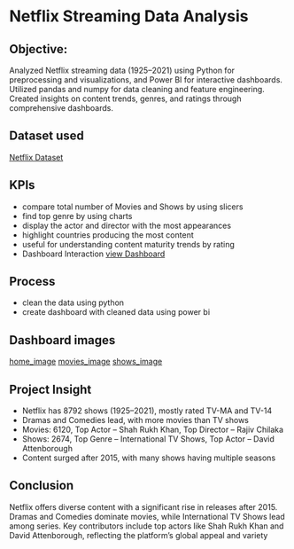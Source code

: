 # Netflix Streaming Data Analysis
## Objective:
Analyzed Netflix streaming data (1925–2021) using Python for preprocessing and visualizations, and Power BI for interactive dashboards. Utilized pandas and numpy for data cleaning and feature engineering. Created insights on content trends, genres, and ratings through comprehensive dashboards.

## Dataset used
<a href = "https://github.com/Thrayambakeswari/Netflix_DA_Project/blob/main/Netflix_Dataset.csv">Netflix Dataset</a>

## KPIs
- compare total number of Movies and Shows by using slicers 
- find top genre by using charts 
- display the actor and director with the most appearances
- highlight countries producing the most content
- useful for understanding content maturity trends by rating
- Dashboard Interaction <a href="https://github.com/Thrayambakeswari/Netflix_DA_Project/blob/main/Netflix_Dashboard.pbix">view Dashboard</a>

## Process
- clean the data using python
- create dashboard with cleaned data using power bi

## Dashboard images
<a href = "https://github.com/Thrayambakeswari/Netflix_DA_Project/blob/main/Netflix_Home_Page.png">home_image</a>
<a href = "https://github.com/Thrayambakeswari/Netflix_DA_Project/blob/main/Netflix_Movies.png">movies_image</a>
<a href = "https://github.com/Thrayambakeswari/Netflix_DA_Project/blob/main/Netflix_Shows.png">shows_image</a>

## Project Insight
- Netflix has 8792 shows (1925–2021), mostly rated TV-MA and TV-14
- Dramas and Comedies lead, with more movies than TV shows
- Movies: 6120, Top Actor – Shah Rukh Khan, Top Director – Rajiv Chilaka
- Shows: 2674, Top Genre – International TV Shows, Top Actor – David Attenborough
- Content surged after 2015, with many shows having multiple seasons

## Conclusion
Netflix offers diverse content with a significant rise in releases after 2015. Dramas and Comedies dominate movies, while International TV Shows lead among series. Key contributors include top actors like Shah Rukh Khan and David Attenborough, reflecting the platform’s global appeal and variety






